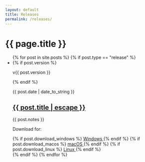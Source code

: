 ```yaml
---
layout: default
title: Releases
permalink: /releases/
---
```

<div class="post-layout-container">
<div class="post-layout">
  <h1>{{ page.title }}</h1>

  <ul class="release-notes-list">
    {% for post in site.posts %}
      {% if post.type == "release" %}
        <li>
          <div class="post-meta-column">
            {% if post.version %}
              <p class="post-version">v{{ post.version }}</p>
            {% endif %}
            <p class="post-meta">{{ post.date | date_to_string }}</p>
          </div>
          <div class="post-details">
            <h2><a href="{{ post.url | relative_url }}">{{ post.title | escape }}
             <i class="fas fa-chevron-right fa-sm"></i>
             </a></h2>
            <div class="post-excerpt">
              {{ post.notes }}
            </div>
          </div>
          <div class="post-download-column">
            <p class="download-label">Download for:</p>
            {% if post.download_windows %}
              <a href="{{ post.download_windows }}" class="btn btn-download windows" title="Download for Windows">
                <i class="fab fa-windows"></i>
                <span class="btn-label">Windows</span>
              </a>
            {% endif %}
            {% if post.download_macos %}
              <a href="{{ post.download_macos }}" class="btn btn-download macos" title="Download for macOS">
                <i class="fab fa-apple"></i>
                <span class="btn-label">macOS</span>
              </a>
            {% endif %}
            {% if post.download_linux %}
              <a href="{{ post.download_linux }}" class="btn btn-download linux" title="Download for Linux">
                <i class="fab fa-linux"></i>
                <span class="btn-label">Linux</span>
              </a>
            {% endif %}
          </div>
        </li>
      {% endif %}
    {% endfor %}
  </ul>
</div> 
</div> 